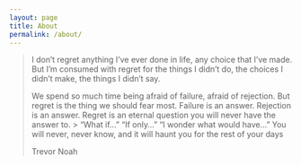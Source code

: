 ```yaml
---
layout: page
title: About
permalink: /about/
---
```


> I don’t regret anything I’ve ever done in life, any choice that I’ve made. But I’m consumed with regret for the things I didn’t do, the choices I didn’t make, the things I didn’t say.   
>
> We spend so much time being afraid of failure, afraid of rejection. But regret is the thing we should fear most. Failure is an answer.  Rejection is an answer. Regret is an eternal question you will never have the answer to. > “What if…” “If only…” “I wonder what would have…” You will never, never know, and it will haunt you for the rest of your days  
>
>Trevor Noah
